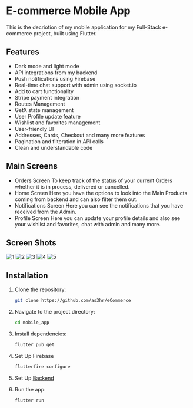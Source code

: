 # E-commerce Mobile App

This is the decriotion of my mobile application for my Full-Stack e-commerce project, built using Flutter.

## Features
- Dark mode and light mode
- API integrations from my backend
- Push notifications using Firebase
- Real-time chat support with admin using socket.io
- Add to cart functionality
- Stripe payment integration
- Routes Management
- GetX state management
- User Profile update feature
- Wishlist and favorites management
- User-friendly UI
- Addresses, Cards, Checkout and many more features
- Pagination and filteration in API calls
- Clean and understandable code

## Main Screens
- Orders Screen
  To keep track of the status of your current Orders whether it is in process, delivered or cancelled.
- Home Screen
  Here you have the options to look into the Main Products coming from backend and can also filter them out.
- Notifications Screen
  Here you can see the notifications that you have received from the Admin.
- Profile Screen
  Here you can update your profile details and also see your wishlist and favorites, chat with admin and many more.

## Screen Shots
![1](https://github.com/user-attachments/assets/667269fb-109d-4521-a510-daa74d0c7ab7)
![2](https://github.com/user-attachments/assets/63fbadb1-abdc-4607-9be2-e8bcb5b83b88)
![3](https://github.com/user-attachments/assets/5e4cc2ac-d014-4c14-a737-8ae467d011cc)
![4](https://github.com/user-attachments/assets/aa36fc27-a3ca-4bc7-9cea-2620b6c7bf75)
![5](https://github.com/user-attachments/assets/5df3099f-8bfa-4da5-a07e-2eef14693f00)

## Installation
1. Clone the repository:
   ```bash
   git clone https://github.com/as3hr/eCommerce
2. Navigate to the project directory:
   ```bash
   cd mobile_app
3. Install dependencies:
   ```bash
   flutter pub get
4. Set Up Firebase
   ```bash
   flutterfire configure
5. Set Up
   [Backend](https://github.com/as3hr/eCommerce/tree/main/backend)
   
7. Run the app:
   ```bash
   flutter run
